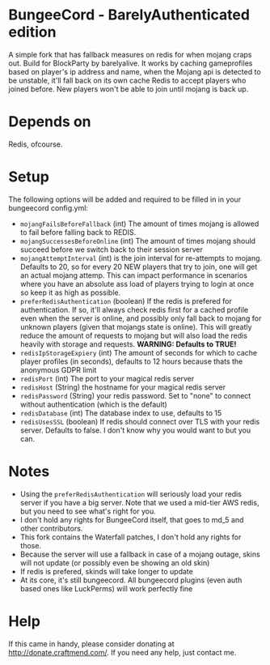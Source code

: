 BungeeCord - BarelyAuthenticated edition
==========
A simple fork that has fallback measures on redis for when mojang craps out. Build for BlockParty by barelyalive. It works by caching gameprofiles based on player's ip address and name, when the Mojang api is detected to be unstable, it'll fall back on its own cache Redis to accept players who joined before. New players won't be able to join until mojang is back up.

# Depends on
Redis, ofcourse.

# Setup
The following options will be added and required to be filled in in your bungeecord config.yml:
 - `mojangFailsBeforeFallback` (int) The amount of times mojang is allowed to fail before falling back to REDIS.
 - `mojangSuccessesBeforeOnline` (int) The amount of times mojang should succeed before we switch back to their session server
 - `mojangAttemptInterval` (int) is the join interval for re-attempts to mojang. Defaults to 20, so for every 20 NEW players that try to join, one will get an actual mojang attemp. This can impact performance in scenarios where you have an absolute ass load of players trying to login at once so keep it as high as possible.
 - `preferRedisAuthentication` (boolean) If the redis is prefered for authentication. If so, it'll always check redis first for a cached profile even when the server is online, and possibly only fall back to mojang for unknown players (given that mojangs state is online). This will greatly reduce the amount of requests to mojang but will also load the redis heavily with storage and requests. **WARNING: Defaults to TRUE!**
 - `redisIpStorageExpiery` (int) The amount of seconds for which to cache player profiles (in seconds), defaults to 12 hours because thats the anonymous GDPR limit
 - `redisPort` (int) The port to your magical redis server
 - `redisHost` (String) the hostname for your magical redis server
 - `redisPassword` (String) your redis password. Set to "none" to connect without authentication (which is the default)
 - `redisDatabase` (int) The database index to use, defaults to 15
 - `redisUsesSSL` (boolean) If redis should connect over TLS with your redis server. Defaults to false. I don't know why you would want to but you can.
 
 # Notes
  - Using the `preferRedisAuthentication` will seriously load your redis server if you have a big server. Note that we used a mid-tier AWS redis, but you need to see what's right for you.
  - I don't hold any rights for BungeeCord itself, that goes to md_5 and other contributors.
  - This fork contains the Waterfall patches, I don't hold any rights for those.
  - Because the server will use a fallback in case of a mojang outage, skins will not update (or possibly even be showing an old skin)
  - If redis is prefered, skinds will take longer to update
  - At its core, it's still bungeecord. All bungeecord plugins (even auth based ones like LuckPerms) will work perfectly fine
 
 # Help
 If this came in handy, please consider donating at http://donate.craftmend.com/. If you need any help, just contact me.
